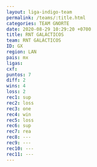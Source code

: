 ```yaml
---
layout: liga-indigo-team
permalink: /teams/:title.html
categories: TEAM GNORTE
date: 2020-08-29 10:29:20 +0700
title: RNT GALÁCTICOS
team: RNT GALÁCTICOS
ID: GX
region: LAN
pais: mx
ligas: 
cxf: 
puntos: 7
diff: 2
wins: 4
loss: 2
rec1: sup
rec2: loss
rec3: one
rec4: win
rec5: loss
rec6: sup
rec7: rea
rec8: ---
rec9: ---
rec10: ---
rec11: ---
---
```

